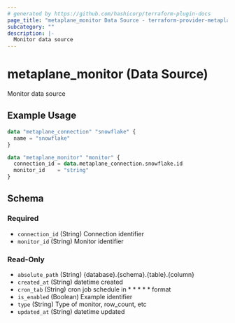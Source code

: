 ```yaml
---
# generated by https://github.com/hashicorp/terraform-plugin-docs
page_title: "metaplane_monitor Data Source - terraform-provider-metaplane"
subcategory: ""
description: |-
  Monitor data source
---
```


# metaplane_monitor (Data Source)

Monitor data source

## Example Usage

```terraform
data "metaplane_connection" "snowflake" {
  name = "snowflake"
}

data "metaplane_monitor" "monitor" {
  connection_id = data.metaplane_connection.snowflake.id
  monitor_id    = "string"
}
```

<!-- schema generated by tfplugindocs -->
## Schema

### Required

- `connection_id` (String) Connection identifier
- `monitor_id` (String) Monitor identifier

### Read-Only

- `absolute_path` (String) {database}.{schema}.{table}.{column}
- `created_at` (String) datetime created
- `cron_tab` (String) cron job schedule in * * * * * format
- `is_enabled` (Boolean) Example identifier
- `type` (String) Type of monitor, row_count, etc
- `updated_at` (String) datetime updated


